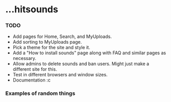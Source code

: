 # ...hitsounds

### TODO

-   Add pages for Home, Search, and MyUploads.
-   Add sorting to MyUploads page.
-   Pick a theme for the site and style it.
-   Add a "How to install sounds" page along with FAQ and similar pages as necessary.
-   Allow admins to delete sounds and ban users. Might just make a different site for this.
-   Test in different browsers and window sizes.
-   Documentation :c

### Examples of random things
